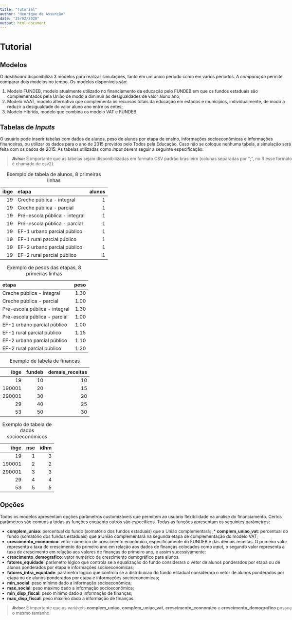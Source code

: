 ```yaml
---
title: "Tutorial"
author: "Henrique de Assunção"
date: "25/02/2020"
output: html_document
---
```





<style type="text/css">
           body {          
           max-width:100%;
           padding:0;
           }
</style>

# Tutorial

## Modelos

O _dashboard_ disponibiliza 3 modelos para realizar simulações, tanto em um único período como em vários períodos. A _comparação_ permite comparar dois modelos no tempo. Os modelos disponíveis são:

1. Modelo FUNDEB, modelo atualmente utilizado no financiamento da educação pelo FUNDEB em que os fundos estaduais são complementados pela União de modo a diminuir as desigualdades de valor aluno ano;
2. Modelo VAAT, modelo alternativo que complementa os recursos totais da educação em estados e municípios, individualmente, de modo a reduzir a desigualdade do valor aluno ano entre os entes;
3. Modelo Híbrido, modelo que combina os modelo VAT e FUNDEB.

## Tabelas de _Inputs_

O usuário pode inserir tabelas com dados de alunos, peso de alunos por etapa de ensino, informações socioeconômicas e informações financeiras, ou utilizar os dados para o ano de 2015 providos pelo Todos pela Educação. Caso não se coloque nenhuma tabela, a simulação será feita com os dados de 2015. As tabelas utilizadas como _input_ devem seguir a seguinte especificação:

> **_Aviso:_**  É importante que as tabelas sejam disponibilizadas em formato CSV padrão brasileiro (colunas separadas por ";", no R esse formato é chamado de csv2).

<table class="table table-striped table-hover" style="width: auto !important; margin-left: auto; margin-right: auto;">
<caption>Exemplo de tabela de alunos, 8 primeiras linhas</caption>
 <thead>
  <tr>
   <th style="text-align:right;"> ibge </th>
   <th style="text-align:left;"> etapa </th>
   <th style="text-align:right;"> alunos </th>
  </tr>
 </thead>
<tbody>
  <tr>
   <td style="text-align:right;"> 19 </td>
   <td style="text-align:left;"> Creche pública - integral </td>
   <td style="text-align:right;"> 1 </td>
  </tr>
  <tr>
   <td style="text-align:right;"> 19 </td>
   <td style="text-align:left;"> Creche pública - parcial </td>
   <td style="text-align:right;"> 1 </td>
  </tr>
  <tr>
   <td style="text-align:right;"> 19 </td>
   <td style="text-align:left;"> Pré-escola pública - integral </td>
   <td style="text-align:right;"> 1 </td>
  </tr>
  <tr>
   <td style="text-align:right;"> 19 </td>
   <td style="text-align:left;"> Pré-escola pública - parcial </td>
   <td style="text-align:right;"> 1 </td>
  </tr>
  <tr>
   <td style="text-align:right;"> 19 </td>
   <td style="text-align:left;"> EF-1 urbano parcial público </td>
   <td style="text-align:right;"> 1 </td>
  </tr>
  <tr>
   <td style="text-align:right;"> 19 </td>
   <td style="text-align:left;"> EF-1 rural parcial público </td>
   <td style="text-align:right;"> 1 </td>
  </tr>
  <tr>
   <td style="text-align:right;"> 19 </td>
   <td style="text-align:left;"> EF-2 urbano parcial  público </td>
   <td style="text-align:right;"> 1 </td>
  </tr>
  <tr>
   <td style="text-align:right;"> 19 </td>
   <td style="text-align:left;"> EF-2 rural parcial  público </td>
   <td style="text-align:right;"> 1 </td>
  </tr>
</tbody>
</table>

<table class="table table-striped table-hover" style="width: auto !important; margin-left: auto; margin-right: auto;">
<caption>Exemplo de pesos das etapas, 8 primeiras linhas</caption>
 <thead>
  <tr>
   <th style="text-align:left;"> etapa </th>
   <th style="text-align:right;"> peso </th>
  </tr>
 </thead>
<tbody>
  <tr>
   <td style="text-align:left;"> Creche pública - integral </td>
   <td style="text-align:right;"> 1.30 </td>
  </tr>
  <tr>
   <td style="text-align:left;"> Creche pública - parcial </td>
   <td style="text-align:right;"> 1.00 </td>
  </tr>
  <tr>
   <td style="text-align:left;"> Pré-escola pública - integral </td>
   <td style="text-align:right;"> 1.30 </td>
  </tr>
  <tr>
   <td style="text-align:left;"> Pré-escola pública - parcial </td>
   <td style="text-align:right;"> 1.00 </td>
  </tr>
  <tr>
   <td style="text-align:left;"> EF-1 urbano parcial público </td>
   <td style="text-align:right;"> 1.00 </td>
  </tr>
  <tr>
   <td style="text-align:left;"> EF-1 rural parcial público </td>
   <td style="text-align:right;"> 1.15 </td>
  </tr>
  <tr>
   <td style="text-align:left;"> EF-2 urbano parcial  público </td>
   <td style="text-align:right;"> 1.10 </td>
  </tr>
  <tr>
   <td style="text-align:left;"> EF-2 rural parcial  público </td>
   <td style="text-align:right;"> 1.20 </td>
  </tr>
</tbody>
</table>

<table class="table table-striped table-hover" style="width: auto !important; margin-left: auto; margin-right: auto;">
<caption>Exemplo de tabela de financas</caption>
 <thead>
  <tr>
   <th style="text-align:right;"> ibge </th>
   <th style="text-align:right;"> fundeb </th>
   <th style="text-align:right;"> demais_receitas </th>
  </tr>
 </thead>
<tbody>
  <tr>
   <td style="text-align:right;"> 19 </td>
   <td style="text-align:right;"> 10 </td>
   <td style="text-align:right;"> 10 </td>
  </tr>
  <tr>
   <td style="text-align:right;"> 190001 </td>
   <td style="text-align:right;"> 20 </td>
   <td style="text-align:right;"> 15 </td>
  </tr>
  <tr>
   <td style="text-align:right;"> 290001 </td>
   <td style="text-align:right;"> 30 </td>
   <td style="text-align:right;"> 20 </td>
  </tr>
  <tr>
   <td style="text-align:right;"> 29 </td>
   <td style="text-align:right;"> 40 </td>
   <td style="text-align:right;"> 25 </td>
  </tr>
  <tr>
   <td style="text-align:right;"> 53 </td>
   <td style="text-align:right;"> 50 </td>
   <td style="text-align:right;"> 30 </td>
  </tr>
</tbody>
</table>

<table class="table table-striped table-hover" style="width: auto !important; margin-left: auto; margin-right: auto;">
<caption>Exemplo de tabela de dados socioeconômicos</caption>
 <thead>
  <tr>
   <th style="text-align:right;"> ibge </th>
   <th style="text-align:right;"> nse </th>
   <th style="text-align:right;"> idhm </th>
  </tr>
 </thead>
<tbody>
  <tr>
   <td style="text-align:right;"> 19 </td>
   <td style="text-align:right;"> 1 </td>
   <td style="text-align:right;"> 3 </td>
  </tr>
  <tr>
   <td style="text-align:right;"> 190001 </td>
   <td style="text-align:right;"> 2 </td>
   <td style="text-align:right;"> 2 </td>
  </tr>
  <tr>
   <td style="text-align:right;"> 290001 </td>
   <td style="text-align:right;"> 3 </td>
   <td style="text-align:right;"> 3 </td>
  </tr>
  <tr>
   <td style="text-align:right;"> 29 </td>
   <td style="text-align:right;"> 4 </td>
   <td style="text-align:right;"> 4 </td>
  </tr>
  <tr>
   <td style="text-align:right;"> 53 </td>
   <td style="text-align:right;"> 5 </td>
   <td style="text-align:right;"> 5 </td>
  </tr>
</tbody>
</table>

## Opções

Todos os modelos apresentam opções parâmetros customizáveis que permitem ao usuário flexibilidade na análise do financiamento. Certos parâmetros são comuns a todas as funções enquanto outros são específicos. Todas as funções apresentam os seguintes parâmetros:

* **complem_uniao**: percentual do fundo (somatório dos fundos estaduais) que a União complementará;
,* **complem_uniao_vat**: percentual do fundo (somatório dos fundos estaduais) que a União complementará na segunda etapa de complementação do modelo VAT;
* **crescimento_economico**: vetor númerico de crescimento econômico, especificamente do FUNDEB e das demais receitas. O primeiro valor representa a taxa de crescimento do primeiro ano em relação aos dados de finanças colocados como _input_, o segundo valor representa a taxa de crescimento em relação aos valores de finanças do primeiro ano, e assim sucessivamente;
* **crescimento_demografico**: vetor numérico de crescimento demográfico para alunos.
* **fatores_equidade**: parâmetro lógico que controla se a equalização do fundo considerara o vetor de alunos ponderados por etapa ou de alunos ponderados por etapa e informações socioeconomicas;
* **fatores_intra_equidade**: parâmetro logico que controla se a distribuicao do fundo estadual considerara o vetor de alunos ponderados por etapa ou de alunos ponderados por etapa e informações socioeconomicas;
* **min_social**: peso mínimo dado a informação socioeconômica;
* **max_social**: peso máximo dado a informação socioeconômica;
* **min_disp_fiscal**: peso mínimo dado a informação de finanças;
* **max_disp_fiscal**: peso máximo dado a informação de finanças.

> **_Aviso:_**  É importante que as variáveis **complem_uniao**, **complem_uniao_vat**, **crescimento_economico** e **crescimento_demografico** possua o mesmo tamanho.
